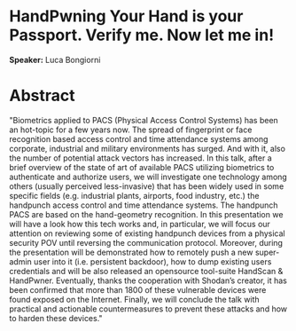 # HandPwning Your Hand is your Passport. Verify me. Now let me in!

**Speaker:** Luca Bongiorni

# Abstract

"Biometrics applied to PACS (Physical Access Control Systems) has been an hot-topic for a few years now. The spread of fingerprint or face recognition based access control and time attendance systems among corporate, industrial and military environments has surged. And with it, also the number of potential attack vectors has increased. In this talk, after a brief overview of the state of art of available PACS utilizing biometrics to authenticate and authorize users, we will investigate one technology among others (usually perceived less-invasive) that has been widely used in some specific fields (e.g. industrial plants, airports, food industry, etc.) the handpunch access control and time attendance systems. The handpunch PACS are based on the hand-geometry recognition. In this presentation we will have a look how this tech works and, in particular, we will focus our attention on reviewing some of existing handpunch devices from a physical security POV until reversing the communication protocol. Moreover, during the presentation will be demonstrated how to remotely push a new super-admin user into it (i.e. persistent backdoor), how to dump existing users credentials and will be also released an opensource tool-suite HandScan & HandPwner. 
Eventually, thanks the cooperation with Shodan’s creator, it has been confirmed that more than 1800 of these vulnerable devices were found exposed on the Internet. Finally, we will conclude the talk with practical and actionable countermeasures to prevent these attacks and how to harden these devices."
